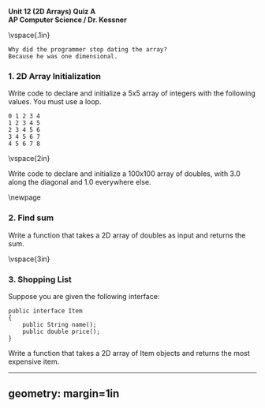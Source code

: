 __Unit 12 (2D Arrays) Quiz A__  
__AP Computer Science / Dr. Kessner__   

\vspace{.1in}

```
Why did the programmer stop dating the array?
Because he was one dimensional.
```

### 1. 2D Array Initialization

Write code to declare and initialize a 5x5 array of integers with the following
values.  You must use a loop.

```
0 1 2 3 4
1 2 3 4 5
2 3 4 5 6
3 4 5 6 7
4 5 6 7 8
```

\vspace{2in}

Write code to declare and initialize a 100x100 array of doubles, with 3.0 along
the diagonal and 1.0 everywhere else.

\newpage


### 2. Find sum

Write a function that takes a 2D array of doubles as input and returns the 
sum. 

\vspace{3in}


### 3. Shopping List

Suppose you are given the following interface:

```
public interface Item
{
    public String name();
    public double price();
}
```
Write a function that takes a 2D array of Item objects and returns the most
expensive item.



---
geometry: margin=1in
---


